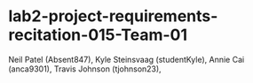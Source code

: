 # lab2-project-requirements-recitation-015-Team-01
Neil Patel (Absent847),
Kyle Steinsvaag (studentKyle),
Annie Cai (anca9301),
Travis Johnson (tjohnson23),
